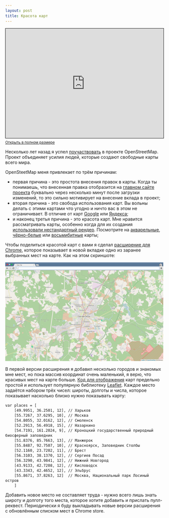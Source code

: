 ```yaml
---
layout: post
title: Красота карт
---
```


<iframe width="100%" height="350" frameborder="0" scrolling="no" marginheight="0" marginwidth="0" src="http://www.openstreetmap.org/export/embed.html?bbox=37.504920959472656%2C55.715604833104%2C37.709197998046875%2C55.78159308992029&amp;layer=mapnik" style="border: 1px solid black"></iframe><br/><small><a href="http://www.openstreetmap.org/#map=13/55.7486/37.6071">Открыть в полном размере</a></small>

Несколько лет назад я успел
[поучаствовать](https://www.openstreetmap.org/user/Sergey%20Bronnikov) в
проекте OpenStreetMap. Проект объединяет усилия людей, которые создают свободные
карты всего мира.

OpenSteetMap меня привлекает по трём причинам:

- первая причина - это простота внесения правок в карты.  Когда ты понимаешь,
что внесенная правка отобразится на [главном сайте проекта](http://openstreetmap.org/)
буквально через несколько минут после загрузки изменений, то это сильно
мотивирует на внесение вклада в проект;
- вторая причина - это свобода использования карт. Вы вольны делать с этими
картами что угодно и ничто вас в этом не ограничивает. В отличие от карт
[Google](https://www.google.com/intl/ru_ru/help/terms_maps.html) или
[Яндекса](https://legal.yandex.ru/maps_termsofuse/?lang=ru);
- и наконец третья причина - это красота карт. Мне нравится
рассматривать карты, особенно когда для их создания [использовали нестандартный
рендер](http://wiki.openstreetmap.org/wiki/List_of_OSM-based_services).
Посмотрите на [акварельные](http://maps.stamen.com/watercolor/),
[чёрно-белые](http://maps.stamen.com/toner/) или
[восьмибитные](http://8bitcity.com/embed?New) карты;

Чтобы поделиться красотой карт с вами я сделал [расширение для Chrome](https://chrome.google.com/webstore/detail/minimalistic-tab-with-ope/becfifkcobdhgcabjcielabpgdpchgnk?hl=en-US&gl=RU),
которое показывает в новой вкладке одно из заранее выбранных мест на карте. Как на этом скриншоте:

<img src="https://raw.githubusercontent.com/ligurio/newtab-with-beautiful-maps/master/screenshot.png">

В первой версии расширения я добавил несколько городов и знакомых мне мест, но пока
массив координат очень маленький, я верю, что красивых мест на карте больше.
[Код для отображения](https://github.com/ligurio/newtab-with-beautiful-maps/blob/master/home.js)
карт предельно простой и использует популярную библиотеку [Leaflet](http://leafletjs.com/).
Каждое место задаётся набором трёх чисел: широты, долготы и числа, которое показывает насколько близко
нужно показывать карту:

```
var places = [
	[49.9951, 36.2501, 12], // Харьков
	[55.7267, 37.6295, 10], // Москва
	[54.8055, 32.0162, 12], // Смоленск
	[52.2913, 56.4918, 15], // Назаркино
	[54.7191, 161.2024, 9], // Кроноцкий государственный природный биосферный заповедник
	[51.8376, 85.7663, 13], // Манжерок
	[55.8487, 92.7507, 10], // Красноярск, Заповедник Столбы
	[52.1160, 23.7202, 11], // Брест
	[56.3103, 38.1370, 12], // Сергиев Посад
	[56.3290, 43.9841, 12], // Нижний Новгород
	[43.9133, 42.7208, 12], // Кисловодск
	[43.3343, 42.4652, 12], // Эльбрус
	[55.8671, 37.8263, 12]  // Москва, Национальный парк Лосиный остров
	]
```

Добавить новое место не составляет труда - нужно всего лишь знать широту и
долготу того места, которое хотите добавить и прислать пулл-реквест.
Периодически я буду выкладывать новые версии расширения с обновлённым списком
мест в Chrome store.
